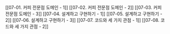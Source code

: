 [[07-01. 커피 전문점 도메인 - 1]]
[[07-02. 커피 전문점 도메인 - 2]]
[[07-03. 커피 전문점 도메인 - 3]]
[[07-04. 설계하고 구현하기 - 1]]
[[07-05. 설계하고 구현하기 - 2]]
[[07-06. 설계하고 구현하기 - 3]]
[[07-07. 코드와 세 가지 관점 - 1]]
[[07-08. 코드와 세 가지 관점 - 2]]
